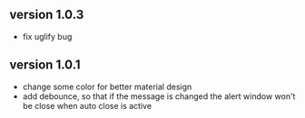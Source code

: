 ## version 1.0.3

* fix uglify bug

## version 1.0.1

* change some color for better material design
* add debounce, so that if the message is changed the alert window won't be close when auto close is active